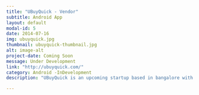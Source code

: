 ```yaml
---
title: "UBuyQuick - Vendor"
subtitle: Android App
layout: default
modal-id: 5
date: 2014-07-16
img: ubuyquick.jpg
thumbnail: ubuyquick-thumbnail.jpg
alt: image-alt
project-date: Coming Soon
message: Under Development
link: "http://ubuyquick.com/"
category: Android -InDevelopment
description: "UBuyQuick is an upcoming startup based in bangalore with high spirits to beat the masters like Amazon Now, Groffers etc... I am responsible to build their Vendor application which can register new vendors, recieve realtime orders, manage billing and many more."

---
```

